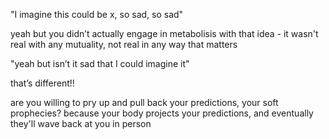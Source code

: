 "I imagine this could be x, so sad, so sad"

yeah but you didn’t actually engage in metabolisis with that idea - it wasn't real with any mutuality, not real in any way that matters

"yeah but isn’t it sad that I could imagine it"

that’s different!!

are you willing to pry up and pull back your predictions, your soft prophecies? because your body projects your predictions, and eventually they'll wave back at you in person

